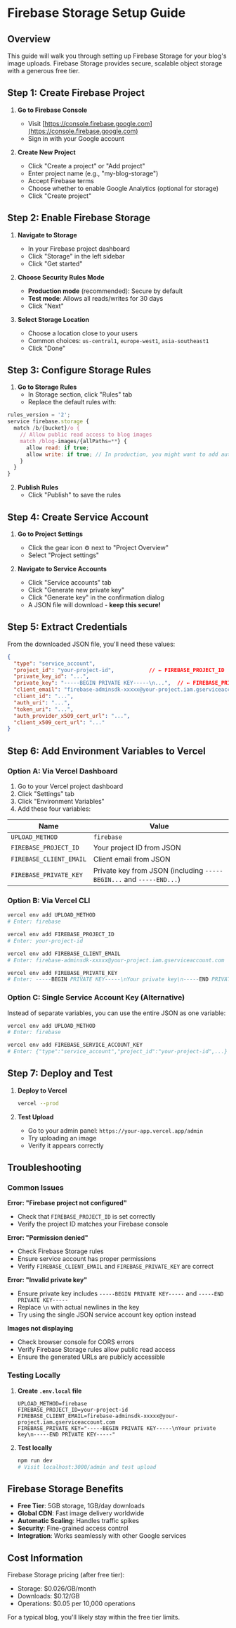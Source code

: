 # Firebase Storage Setup Guide

## Overview
This guide will walk you through setting up Firebase Storage for your blog's image uploads. Firebase Storage provides secure, scalable object storage with a generous free tier.

## Step 1: Create Firebase Project

1. **Go to Firebase Console**
   - Visit [https://console.firebase.google.com](https://console.firebase.google.com)
   - Sign in with your Google account

2. **Create New Project**
   - Click "Create a project" or "Add project"
   - Enter project name (e.g., "my-blog-storage")
   - Accept Firebase terms
   - Choose whether to enable Google Analytics (optional for storage)
   - Click "Create project"

## Step 2: Enable Firebase Storage

1. **Navigate to Storage**
   - In your Firebase project dashboard
   - Click "Storage" in the left sidebar
   - Click "Get started"

2. **Choose Security Rules Mode**
   - **Production mode** (recommended): Secure by default
   - **Test mode**: Allows all reads/writes for 30 days
   - Click "Next"

3. **Select Storage Location**
   - Choose a location close to your users
   - Common choices: `us-central1`, `europe-west1`, `asia-southeast1`
   - Click "Done"

## Step 3: Configure Storage Rules

1. **Go to Storage Rules**
   - In Storage section, click "Rules" tab
   - Replace the default rules with:

```javascript
rules_version = '2';
service firebase.storage {
  match /b/{bucket}/o {
    // Allow public read access to blog images
    match /blog-images/{allPaths=**} {
      allow read: if true;
      allow write: if true; // In production, you might want to add authentication
    }
  }
}
```

2. **Publish Rules**
   - Click "Publish" to save the rules

## Step 4: Create Service Account

1. **Go to Project Settings**
   - Click the gear icon ⚙️ next to "Project Overview"
   - Select "Project settings"

2. **Navigate to Service Accounts**
   - Click "Service accounts" tab
   - Click "Generate new private key"
   - Click "Generate key" in the confirmation dialog
   - A JSON file will download - **keep this secure!**

## Step 5: Extract Credentials

From the downloaded JSON file, you'll need these values:

```json
{
  "type": "service_account",
  "project_id": "your-project-id",           // ← FIREBASE_PROJECT_ID
  "private_key_id": "...",
  "private_key": "-----BEGIN PRIVATE KEY-----\n...",  // ← FIREBASE_PRIVATE_KEY
  "client_email": "firebase-adminsdk-xxxxx@your-project.iam.gserviceaccount.com",  // ← FIREBASE_CLIENT_EMAIL
  "client_id": "...",
  "auth_uri": "...",
  "token_uri": "...",
  "auth_provider_x509_cert_url": "...",
  "client_x509_cert_url": "..."
}
```

## Step 6: Add Environment Variables to Vercel

### Option A: Via Vercel Dashboard
1. Go to your Vercel project dashboard
2. Click "Settings" tab
3. Click "Environment Variables"
4. Add these four variables:

| Name | Value |
|------|-------|
| `UPLOAD_METHOD` | `firebase` |
| `FIREBASE_PROJECT_ID` | Your project ID from JSON |
| `FIREBASE_CLIENT_EMAIL` | Client email from JSON |
| `FIREBASE_PRIVATE_KEY` | Private key from JSON (including `-----BEGIN...` and `-----END...`) |

### Option B: Via Vercel CLI
```bash
vercel env add UPLOAD_METHOD
# Enter: firebase

vercel env add FIREBASE_PROJECT_ID
# Enter: your-project-id

vercel env add FIREBASE_CLIENT_EMAIL
# Enter: firebase-adminsdk-xxxxx@your-project.iam.gserviceaccount.com

vercel env add FIREBASE_PRIVATE_KEY
# Enter: -----BEGIN PRIVATE KEY-----\nYour private key\n-----END PRIVATE KEY-----
```

### Option C: Single Service Account Key (Alternative)
Instead of separate variables, you can use the entire JSON as one variable:

```bash
vercel env add UPLOAD_METHOD
# Enter: firebase

vercel env add FIREBASE_SERVICE_ACCOUNT_KEY
# Enter: {"type":"service_account","project_id":"your-project-id",...}
```

## Step 7: Deploy and Test

1. **Deploy to Vercel**
   ```bash
   vercel --prod
   ```

2. **Test Upload**
   - Go to your admin panel: `https://your-app.vercel.app/admin`
   - Try uploading an image
   - Verify it appears correctly

## Troubleshooting

### Common Issues

**Error: "Firebase project not configured"**
- Check that `FIREBASE_PROJECT_ID` is set correctly
- Verify the project ID matches your Firebase console

**Error: "Permission denied"**
- Check Firebase Storage rules
- Ensure service account has proper permissions
- Verify `FIREBASE_CLIENT_EMAIL` and `FIREBASE_PRIVATE_KEY` are correct

**Error: "Invalid private key"**
- Ensure private key includes `-----BEGIN PRIVATE KEY-----` and `-----END PRIVATE KEY-----`
- Replace `\n` with actual newlines in the key
- Try using the single JSON service account key option instead

**Images not displaying**
- Check browser console for CORS errors
- Verify Firebase Storage rules allow public read access
- Ensure the generated URLs are publicly accessible

### Testing Locally

1. **Create `.env.local` file**
   ```
   UPLOAD_METHOD=firebase
   FIREBASE_PROJECT_ID=your-project-id
   FIREBASE_CLIENT_EMAIL=firebase-adminsdk-xxxxx@your-project.iam.gserviceaccount.com
   FIREBASE_PRIVATE_KEY="-----BEGIN PRIVATE KEY-----\nYour private key\n-----END PRIVATE KEY-----"
   ```

2. **Test locally**
   ```bash
   npm run dev
   # Visit localhost:3000/admin and test upload
   ```

## Firebase Storage Benefits

- **Free Tier**: 5GB storage, 1GB/day downloads
- **Global CDN**: Fast image delivery worldwide
- **Automatic Scaling**: Handles traffic spikes
- **Security**: Fine-grained access control
- **Integration**: Works seamlessly with other Google services

## Cost Information

Firebase Storage pricing (after free tier):
- Storage: $0.026/GB/month
- Downloads: $0.12/GB
- Operations: $0.05 per 10,000 operations

For a typical blog, you'll likely stay within the free tier limits. 